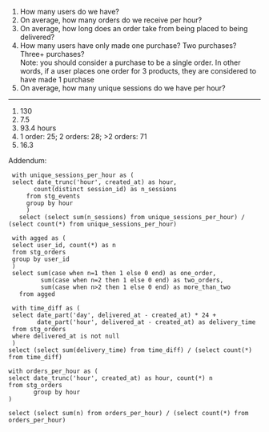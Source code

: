 1. How many users do we have?
2. On average, how many orders do we receive per hour?
3. On average, how long does an order take from being placed to being delivered?
4. How many users have only made one purchase? Two purchases? Three+ purchases?            
Note: you should consider a purchase to be a single order. In other words, if a user places one order for 3 products, they are considered to have made 1 purchase
5. On average, how many unique sessions do we have per hour?
---------------------------------
1. 130
2. 7.5
3. 93.4 hours
4. 1 order: 25; 2 orders: 28; >2 orders: 71
5. 16.3


Addendum:
```
 with unique_sessions_per_hour as (
 select date_trunc('hour', created_at) as hour, 
       count(distinct session_id) as n_sessions 
     from stg_events 
     group by hour
     )
   select (select sum(n_sessions) from unique_sessions_per_hour) / (select count(*) from unique_sessions_per_hour)
```

```
 with agged as (
 select user_id, count(*) as n 
 from stg_orders
 group by user_id 
 )
 select sum(case when n=1 then 1 else 0 end) as one_order,
         sum(case when n=2 then 1 else 0 end) as two_orders,
         sum(case when n>2 then 1 else 0 end) as more_than_two 
   from agged
```

```
 with time_diff as (
 select date_part('day', delivered_at - created_at) * 24 +
        date_part('hour', delivered_at - created_at) as delivery_time
 from stg_orders
 where delivered_at is not null
 )
select (select sum(delivery_time) from time_diff) / (select count(*) from time_diff)
```


```
with orders_per_hour as (
select date_trunc('hour', created_at) as hour, count(*) n
from stg_orders
       group by hour
)

select (select sum(n) from orders_per_hour) / (select count(*) from orders_per_hour)
```



